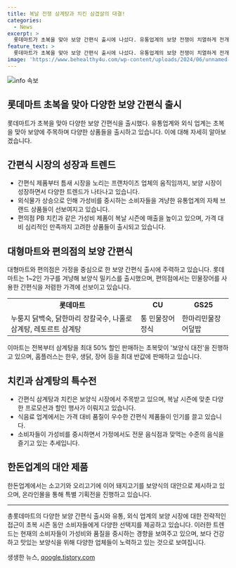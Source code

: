 ```yaml
---
title: 복날 전쟁 삼계탕과 치킨 삼겹살의 대결!
categories:
  - News
excerpt: >
  롯데마트가 초복을 맞아 보양 간편식 출시에 나섰다. 유통업계의 보양 전쟁이 치열하게 전개되고 있으며, 가성비를 중시하는 소비자들을 겨냥한 다양한 PB 상품들이 인기를 끌고 있다. 치킨 프랜차이즈도 특별한 프로모션을 펼치며 복날 시장에 주목하고 있으며, 한돈업체도 돼지고기를 보양식 대안으로 제시하며 소비자들의 이목을 끌고 있다. 대형마트부터 편의점까지 다양한 곳에서 보양 간편식이 확대 출시되고 있어 소비자들에게 다채로운 선택지를 제공하고 있다.
feature_text: >
  롯데마트가 초복을 맞아 보양 간편식 출시에 나섰다. 유통업계의 보양 전쟁이 치열하게 전개되고 있으며, 가성비를 중시하는 소비자들을 겨냥한 다양한 PB 상품들이 인기를 끌고 있다. 치킨 프랜차이즈도 특별한 프로모션을 펼치며 복날 시장에 주목하고 있으며, 한돈업체도 돼지고기를 보양식 대안으로 제시하며 소비자들의 이목을 끌고 있다. 대형마트부터 편의점까지 다양한 곳에서 보양 간편식이 확대 출시되고 있어 소비자들에게 다채로운 선택지를 제공하고 있다.
image: 'https://www.behealthy4u.com/wp-content/uploads/2024/06/unnamed-file.png'
---
```


<p><img src="https://www.behealthy4u.com/wp-content/uploads/2024/06/unnamed-file.png" alt="info 속보" /></p>

<h2>롯데마트 초복을 맞아 다양한 보양 간편식 출시</h2>

<p>롯데마트가 초복을 맞아 다양한 보양 간편식을 출시했다. 유통업계와 외식 업계는 초복을 맞아 보양에 주목하며 다양한 상품들을 출시하고 있습니다. 이에 대해 자세히 알아보겠습니다.</p>

<h2 data-ke-size="size26">간편식 시장의 성장과 트렌드</h2>

<ul>
  <li>간편식 제품부터 틈새 시장을 노리는 프랜차이즈 업체의 움직임까지, 보양 시장이 성장하면서 다양한 트렌드가 나타나고 있습니다.</li>
  <li>외식물가 상승으로 인해 가성비를 중시하는 소비자들을 겨냥한 유통업계의 자체 브랜드 상품들이 선보여지고 있습니다.</li>
  <li>편의점 PB 치킨과 같은 가성비 제품이 복날 시즌에 매출을 높이고 있으며, 가격 대비 심리적인 만족까지 고려한 상품들이 출시되고 있습니다.</li>
</ul>

<h2 data-ke-size="size26">대형마트와 편의점의 보양 간편식</h2>

<p data-ke-size="size16">대형마트와 편의점은 가정을 중심으로 한 보양 간편식 출시에 주력하고 있습니다. 롯데마트는 1~2인 가구를 겨냥해 보양식 밀키스를 출시했으며, 편의점에서는 민물장어를 사용한 간편식을 저렴한 가격에 선보이고 있습니다.</p>

<table>
  <tr>
    <td style="text-align: center; height: 17px;"><b>롯데마트</b></td>
    <td style="text-align: center; height: 17px;"><b>CU</b></td>
    <td style="text-align: center; height: 17px;"><b>GS25</b></td>
  </tr>
  <tr>
    <td>누룽지 닭백숙, 닭한마리 장칼국수, 나홀로 삼계탕, 레토르트 삼계탕</td>
    <td>통 민물장어 정식</td>
    <td>한마리민물장어덮밥</td>
  </tr>
</table>

<p data-ke-size="size16">이마트는 전복부터 삼계탕을 최대 50% 할인 판매하는 초복맞이 '보양식 대전'을 진행하고 있으며, 홈플러스는 한우, 생닭, 장어 등을 최대 반값에 판매하고 있습니다.</p>

<h2 data-ke-size="size26">치킨과 삼계탕의 특수전</h2>

<ul>
  <li>간편식 삼계탕과 치킨은 보양식 시장에서 주목받고 있으며, 복날 시즌에 맞춘 다양한 프로모션과 할인 행사가 이뤄지고 있습니다.</li>
  <li>식음료 업계에서는 가격 대비 품질이 우수한 간편식 제품들이 인기를 끌고 있습니다.</li>
  <li>소비자들이 가성비를 중시하면서 가정에서도 전문 음식점과 맞먹는 수준의 음식을 즐기고 있는 추세입니다.</li>
</ul>

<h2 data-ke-size="size26">한돈업계의 대안 제품</h2>

<p data-ke-size="size16">한돈업계에서는 소고기와 오리고기에 이어 돼지고기를 보양식의 대안으로 제시하고 있으며, 온라인몰을 통해 특별 기획전을 진행하고 있습니다.</p>

<hr>

<p data-ke-size="size16">총롯데마트의 다양한 보양 간편식 출시와 유통, 외식 업계의 보양 시장에 대한 전략적인 접근이 초복 시즌 동안 소비자들에게 다양한 선택지를 제공하고 있습니다. 이러한 트렌드는 현재의 소비자들이 가성비와 품질을 중시하는 경향을 보여주고 있으며, 보다 건강하고 맛있는 보양식을 위해 다양한 업체들이 노력하고 있는 것으로 보여집니다.</p>
생생한 뉴스, <a href="https://qoogle.tistory.com" rel="dofollow">qoogle.tistory.com</a>


